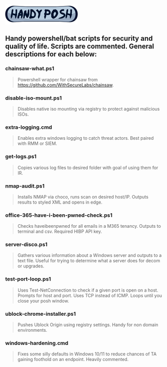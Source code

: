 ![logo](https://github.com/biffalo/handy-posh/raw/main/handy-logo.png)


## Handy powershell/bat scripts for security and quality of life. Scripts are commented. General descriptions for each below:

### **chainsaw-what.ps1**

>  Powershell wrapper for chainsaw from https://github.com/WithSecureLabs/chainsaw.  





### **disable-iso-mount.ps1**

>  Disables native iso mounting via registry to protect against malicious ISOs.  




###  **extra-logging.cmd**

>  Enables extra windows logging to catch threat actors. Best paired with RMM or SIEM.  




### **get-logs.ps1**

>  Copies various log files to desired folder with goal of using them for IR.  
  
  
  
### **nmap-audit.ps1**
  
>   Installs NMAP via choco, runs scan on desired host/IP. Outputs results to styled XML and opens in edge.




### **office-365-have-i-been-pwned-check.ps1**

>  Checks haveibeenpwned for all emails in a M365 tenancy. Outputs to terminal and csv. Required HIBP API key.  




### **server-disco.ps1**

>  Gathers various information about a Windows server and outputs to a text file. Useful for trying to determine what a server does for decom or upgrades.  





### **test-port-loop.ps1**

>  Uses Test-NetConnection to check if a given port is open on a host. Prompts for host and port. Uses TCP instead of ICMP. Loops until you close your posh window.  





### **ublock-chrome-installer.ps1**

>  Pushes Ublock Origin using registry settings. Handy for non domain environments.  




### **windows-hardening.cmd**

>  Fixes some silly defaults in Windows 10/11 to reduce chances of TA gaining foothold on an endpoint. Heavily commented.


